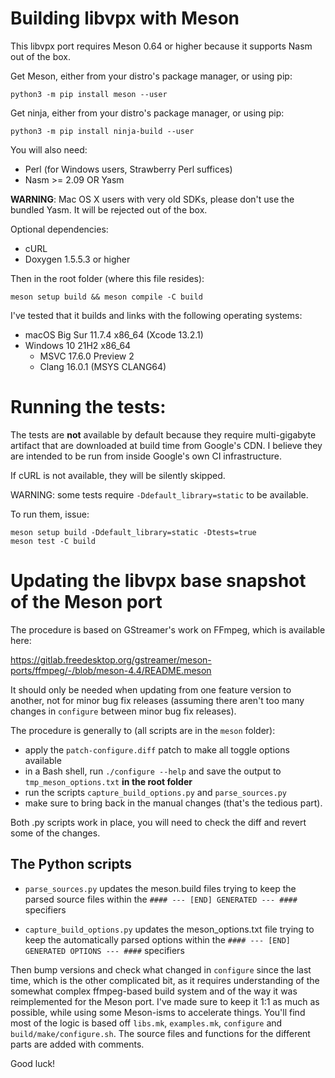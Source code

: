 # Building libvpx with Meson

This libvpx port requires Meson 0.64 or higher because it supports Nasm out of
the box.

Get Meson, either from your distro's package manager, or using pip:

```
python3 -m pip install meson --user
```

Get ninja, either from your distro's package manager, or using pip:

```
python3 -m pip install ninja-build --user
```

You will also need:

- Perl (for Windows users, Strawberry Perl suffices)
- Nasm >= 2.09 OR Yasm

**WARNING**: Mac OS X users with very old SDKs, please don't use the bundled Yasm.
It will be rejected out of the box.

Optional dependencies:

- cURL
- Doxygen 1.5.5.3 or higher

Then in the root folder (where this file resides):

```
meson setup build && meson compile -C build
```

I've tested that it builds and links with the following operating systems:

- macOS Big Sur 11.7.4 x86_64 (Xcode 13.2.1)
- Windows 10 21H2 x86_64
  - MSVC 17.6.0 Preview 2
  - Clang 16.0.1 (MSYS CLANG64)

# Running the tests:

The tests are **not** available by default because they require multi-gigabyte 
artifact that are downloaded at build time from Google's CDN. I believe they 
are intended to be run from inside Google's own CI infrastructure.

If cURL is not available, they will be silently skipped.

WARNING: some tests require `-Ddefault_library=static` to be available.

To run them, issue:

```
meson setup build -Ddefault_library=static -Dtests=true
meson test -C build
```

# Updating the libvpx base snapshot of the Meson port

The procedure is based on GStreamer's work on FFmpeg, which is available here:

https://gitlab.freedesktop.org/gstreamer/meson-ports/ffmpeg/-/blob/meson-4.4/README.meson

It should only be needed when updating from one feature version to another,
not for minor bug fix releases (assuming there aren't too many changes in
`configure` between minor bug fix releases).

The procedure is generally to (all scripts are in the `meson` folder):

- apply the `patch-configure.diff` patch to make all toggle options available
- in a Bash shell, run `./configure --help` and save the output to `tmp_meson_options.txt` **in the root folder**
- run the scripts `capture_build_options.py` and `parse_sources.py`
- make sure to bring back in the manual changes (that's the tedious part).

Both .py scripts work in place, you will need to check the diff and
revert some of the changes.

## The Python scripts

- `parse_sources.py` updates the meson.build files trying to keep the parsed
  source files within the `#### --- [END] GENERATED --- ####` specifiers

- `capture_build_options.py` updates the meson_options.txt file trying to keep
  the automatically parsed options within the
  `#### --- [END] GENERATED OPTIONS --- ####` specifiers

Then bump versions and check what changed in `configure` since the last time,
which is the other complicated bit, as it requires understanding of the
somewhat complex ffmpeg-based build system and of the way it was reimplemented
for the Meson port. I've made sure to keep it 1:1 as much as possible, while 
using some Meson-isms to accelerate things. You'll find most of the logic is 
based off `libs.mk`, `examples.mk`, `configure` and `build/make/configure.sh`.
The source files and functions for the different parts are added with comments.

Good luck!
